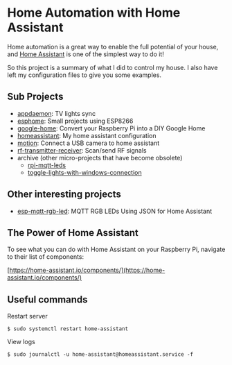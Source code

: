 # Home Automation with Home Assistant

Home automation is a great way to enable the full potential of your house, and [Home Assistant](https://www.home-assistant.io/) is one of the simplest way to do it!

So this project is a summary of what I did to control my house.
I also have left my configuration files to give you some examples.

## Sub Projects

- [appdaemon](appdaemon): TV lights sync
- [esphome](esphome): Small projects using ESP8266
- [google-home](google-home): Convert your Raspberry Pi into a DIY Google Home
- [homeassistant](homeassistant): My home assistant configuration
- [motion](motion): Connect a USB camera to home assistant
- [rf-transmitter-receiver](rf-transmitter-receiver): Scan/send RF signals
- archive (other micro-projects that have become obsolete)
    - [rpi-mqtt-leds](archive/rpi-mqtt-leds)
    - [toggle-lights-with-windows-connection](archive/toggle-lights-with-windows-connection)


## Other interesting projects

- [esp-mqtt-rgb-led](https://github.com/corbanmailloux/esp-mqtt-rgb-led): MQTT RGB LEDs Using JSON for Home Assistant


## The Power of Home Assistant

To see what you can do with Home Assistant on your Raspberry Pi, navigate to their list of components:

[https://home-assistant.io/components/](https://home-assistant.io/components/)

## Useful commands

Restart server
```
$ sudo systemctl restart home-assistant
```

View logs
```
$ sudo journalctl -u home-assistant@homeassistant.service -f
```
